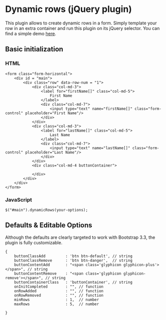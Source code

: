# Dynamic rows (jQuery plugin)

This plugin allows to create dynamic rows in a form.
Simply template your row in an extra container and run this plugin on its jQuery selector.
You can find a simple demo [here](http://demo.maiolo.net/dynamic-rows-plugin/).

## Basic initialization
### HTML
```
<form class="form-horizontal">
	<div id = "main">
		<div class="row" data-row-num = "1">
			<div class="col-md-3">
				<label for="firstName[]" class="col-md-5">
					First Name
				</label>
				<div class="col-md-7">
					<input type="text" name="firstName[]" class="form-control" placeholder="First Name"/>
				</div>
			</div>
			<div class="col-md-3">
				<label for="lastName[]" class="col-md-5">
					Last Name
				</label>
				<div class="col-md-7">
					<input type="text" name="lastName[]" class="form-control" placeholder="Last Name"/>
				</div>
			</div>
			<div class="col-md-4 buttonContainer">

			</div>
		</div>
	</div>
</form>
```
### JavaScript
```
$("#main").dynamicRows(your-options);
```

## Defaults & Editable Options

Although the defaults are clearly targeted to work with Bootstrap 3.3, the plugin is fully customizable.

```
{
    buttonClassAdd         : 'btn btn-default', // string
    buttonClassRemove      : 'btn btn-danger',  // string
    buttonContentAdd       : "<span class='glyphicon glyphicon-plus'></span>", // string
    buttonContentRemove    : "<span class='glyphicon glyphicon-remove'></span>", // string
    buttonContainerClass   : 'buttonContainer', // string
    onInitCompleted        : "", // function
    onRowAdded             : "", // function
    onRowRemoved           : "", // function
    minRows                : 1,  // number
    maxRows                : 5,  // number

}
```



